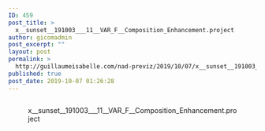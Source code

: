 ```yaml
---
ID: 459
post_title: >
  x__sunset__191003___11__VAR_F__Composition_Enhancement.project
author: gicomadmin
post_excerpt: ""
layout: post
permalink: >
  http://guillaumeisabelle.com/nad-previz/2019/10/07/x__sunset__191003___11__var_f__composition_enhancement-project/
published: true
post_date: 2019-10-07 01:26:28
---
```

<!-- wp:image {"id":460} --><figure class="wp-block-image">

<img src="http://guillaumeisabelle.com/nad-previz/wp-content/uploads/sites/19/2019/10/image-8.png" alt="" class="wp-image-460" /><figcaption>x\_\_sunset\_\_191003_\_\_11\_\_VAR_F__Composition_Enhancement.project</figcaption></figure> <!-- /wp:image -->